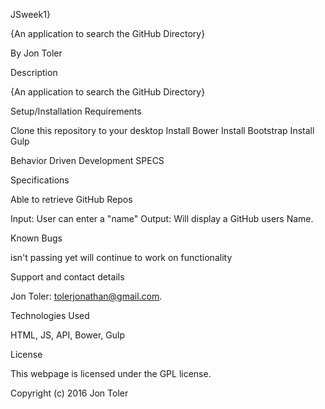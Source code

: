 JSweek1}

{An application to search the GitHub Directory}

By Jon Toler

Description

{An application to search the GitHub Directory}

Setup/Installation Requirements

Clone this repository to your desktop
Install Bower
Install Bootstrap
Install Gulp

Behavior Driven Development SPECS

Specifications

Able to retrieve GitHub Repos

Input: User can enter a "name"
Output: Will display a GitHub users Name.

Known Bugs

isn't passing yet will continue to work on functionality

Support and contact details

Jon Toler: tolerjonathan@gmail.com.

Technologies Used

HTML, JS, API, Bower, Gulp

License

This webpage is licensed under the GPL license.

Copyright (c) 2016 Jon Toler
